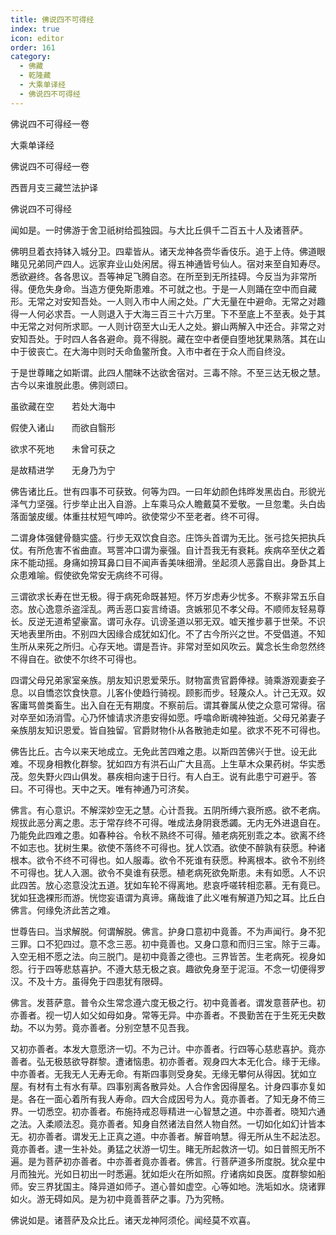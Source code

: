 ```yaml
---
title: 佛说四不可得经
index: true
icon: editor
order: 161
category:
  - 佛藏
  - 乾隆藏
  - 大乘单译经
  - 佛说四不可得经
---
```


佛说四不可得经一卷  

大乘单译经  

佛说四不可得经一卷  

西晋月支三藏竺法护译  

佛说四不可得经  

闻如是。一时佛游于舍卫祇树给孤独园。与大比丘俱千二百五十人及诸菩萨。  

佛明旦着衣持钵入城分卫。四辈皆从。诸天龙神各赍华香伎乐。追于上侍。佛道眼睹见兄弟同产四人。远家弃业山处闲居。得五神通皆号仙人。宿对来至自知寿尽。悉欲避终。各各思议。吾等神足飞腾自恣。在所至到无所挂碍。今反当为非常所得。便危失身命。当造方便免斯患难。不可就之也。于是一人则踊在空中而自藏形。无常之对安知吾处。一人则入市中人闹之处。广大无量在中避命。无常之对趣得一人何必求吾。一人则退入于大海三百三十六万里。下不至底上不至表。处于其中无常之对何所求耶。一人则计窃至大山无人之处。擗山两解入中还合。非常之对安知吾处。于时四人各各避命。竟不得脱。藏在空中者便自堕地犹果熟落。其在山中于彼丧亡。在大海中则时夭命鱼鳖所食。入市中者在于众人而自终没。  

于是世尊睹之如斯谓。此四人闇昧不达欲舍宿对。三毒不除。不至三达无极之慧。古今以来谁脱此患。佛则颂曰。  

虽欲藏在空　　若处大海中  

假使入诸山　　而欲自翳形  

欲求不死地　　未曾可获之  

是故精进学　　无身乃为宁  

佛告诸比丘。世有四事不可获致。何等为四。一曰年幼颜色炜晔发黑齿白。形貌光泽气力坚强。行步举止出入自游。上车乘马众人瞻戴莫不爱敬。一旦忽耄。头白齿落面皱皮缓。体重拄杖短气呻吟。欲使常少不至老者。终不可得。  

二谓身体强健骨髓实盛。行步无双饮食自恣。庄饰头首谓为无比。张弓捻矢把执兵仗。有所危害不省曲直。骂詈冲口谓为豪强。自计吾我无有衰耗。疾病卒至伏之着床不能动摇。身痛如搒耳鼻口目不闻声香美味细滑。坐起须人恶露自出。身卧其上众患难喻。假使欲免常安无病终不可得。  

三谓欲求长寿在世无极。得于病死命既甚短。怀万岁虑寿少忧多。不察非常五乐自恣。放心逸意杀盗淫乱。两舌恶口妄言绮语。贪嫉邪见不孝父母。不顺师友轻易尊长。反逆无道希望豪富。谓可永存。讥谤圣道以邪无双。嘘天推步慕于世荣。不识天地表里所由。不别四大因缘合成犹如幻化。不了古今所兴之世。不受倡道。不知生所从来死之所归。心存天地。谓是吾许。非常对至如风吹云。冀念长生命忽然终不得自在。欲使不尔终不可得也。  

四谓父母兄弟家室亲族。朋友知识恩爱荣乐。财物富贵官爵俸禄。骑乘游观妻妾子息。以自憍恣饮食快意。儿客仆使趋行骑视。顾影而步。轻蔑众人。计己无双。奴客庸骂兽类畜生。出入自在无有期度。不察前后。谓其眷属从使之众意可常得。宿对卒至如汤消雪。心乃怀懅请求济患安得如愿。呼噏命断魂神独逝。父母兄弟妻子亲族朋友知识恩爱。皆自独留。官爵财物仆从各散驰走如星。欲求不死不可得也。  

佛告比丘。古今以来天地成立。无免此苦四难之患。以斯四苦佛兴于世。设无此难。不现身相教化群黎。犹如四方有洪石山广大且高。上生草木众果药树。华实悉茂。忽失野火四山俱发。暴疾相向速于日行。有人白王。说有此患宁可避乎。答曰。不可得也。天中之天。唯有神通乃可济矣。  

佛言。有心意识。不解深妙空无之慧。心计吾我。五阴所缚六衰所惑。欲不老病。规拔此恶分离之患。志于常存终不可得。唯成法身阴衰悉蠲。无内无外进退自在。乃能免此四难之患。如春种谷。令秋不熟终不可得。殖老病死别乖之本。欲离不终不如志也。犹树生果。欲使不落终不可得也。犹人饮酒。欲使不醉孰有获愿。种诸根本。欲令不终不可得也。如人服毒。欲令不死谁有获愿。种离根本。欲令不别终不可得也。犹人入溷。欲令不臭谁有获愿。植老病死欲免斯患。未有如愿。人不识此四苦。放心恣意没沈五道。犹如车轮不得离地。悲哀呼嗟转相恋慕。无有竟已。犹如狂逸裸形而游。恍惚妄语谓为真谛。痛哉谁了此义唯有解道乃知之耳。比丘白佛言。何缘免济此苦之难。  

世尊告曰。当求解脱。何谓解脱。佛言。护身口意初中竟善。不为声闻行。身不犯三罪。口不犯四过。意不念三恶。初中竟善也。又身口意和而归三宝。除于三毒。入空无相不愿之法。向三脱门。是初中竟善之德也。三界皆苦。生老病死。视身如怨。行于四等悲慈喜护。不遵大慈无极之哀。趣欲免身至于泥洹。不念一切便得罗汉。不及十方。虽得免于四患犹有限碍。  

佛言。发菩萨意。普令众生常念遵六度无极之行。初中竟善者。谓发意菩萨也。初亦善者。视一切人如父如母如身。常等无异。中亦善者。不畏勤苦在于生死无央数劫。不以为劳。竟亦善者。分别空慧不见吾我。  

又初亦善者。本发大意愿济一切。不为己计。中亦善者。行四等心慈悲喜护。竟亦善者。弘无极慈欲导群黎。遭诸恼患。初亦善者。观身四大本无化合。缘于无缘。中亦善者。无我无人无寿无命。有斯四事则受身矣。无缘无攀何从得因。犹如立屋。有材有土有水有草。四事别离各散异处。人合作舍因得屋名。计身四事亦复如是。各在一面心着所有我人寿命。四大合成因号为人。竟亦善者。了知无身不倚三界。一切悉空。初亦善者。布施持戒忍辱精进一心智慧之道。中亦善者。晓知六通之法。入柔顺法忍。竟亦善者。知身自然诸法自然人物自然。一切如化如幻计皆本无。初亦善者。谓发无上正真之道。中亦善者。解音响慧。得无所从生不起法忍。竟亦善者。逮一生补处。勇猛之状游一切生。睹无所起救济一切。如日普照无所不遍。是为菩萨初亦善者。中亦善者竟亦善者。佛言。行菩萨道多所度脱。犹众星中月而独光。光如日初出一时悉遍。犹如炬火在所如照。疗诸病如良医。度群黎如船师。安三界犹国主。降异道如师子。道心普如虚空。心等如地。洗垢如水。烧诸罪如火。游无碍如风。是为初中竟善菩萨之事。乃为究畅。  

佛说如是。诸菩萨及众比丘。诸天龙神阿须伦。闻经莫不欢喜。  
